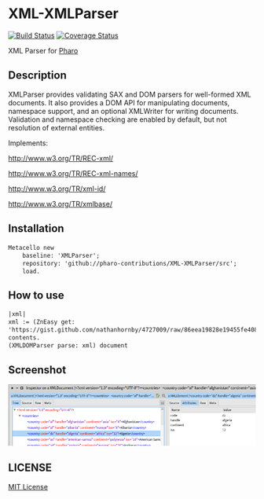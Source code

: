 # XML-XMLParser

[![Build Status](https://travis-ci.org/pharo-contributions/XML-XMLParser.svg?branch=master)](https://travis-ci.org/pharo-contributions/XML-XMLParser) [![Coverage Status](https://coveralls.io/repos/github/pharo-contributions/XML-XMLParser/badge.svg?branch=master)](https://coveralls.io/github/pharo-contributions/XML-XMLParser?branch=master)

XML Parser for [Pharo](http://www.pharo.org)

## Description

XMLParser provides validating SAX and DOM parsers for well-formed XML documents. It also provides a DOM API for manipulating documents, namespace support, and an optional XMLWriter for writing documents. Validation and namespace checking are enabled by default, but not resolution of external entities.

Implements:

http://www.w3.org/TR/REC-xml/

http://www.w3.org/TR/REC-xml-names/

http://www.w3.org/TR/xml-id/

http://www.w3.org/TR/xmlbase/

## Installation

```Smalltalk
Metacello new
	baseline: 'XMLParser';
	repository: 'github://pharo-contributions/XML-XMLParser/src';
	load.
```	

## How to use

```Smalltalk
|xml|
xml := (ZnEasy get: 'https://gist.github.com/nathanhornby/4727009/raw/86eea19828e19455fe4082a989521f32f7006e9a/XML%2520Country%2520List') contents.
(XMLDOMParser parse: xml) document  
```

## Screenshot

![alt text](doc/images/screen001.png "Screenshot")

## LICENSE
[MIT License](LICENSE)
